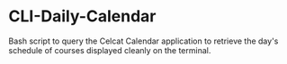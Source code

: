 # CLI-Daily-Calendar
Bash script to query the Celcat Calendar application to retrieve the day's schedule of courses displayed cleanly on the terminal. 
